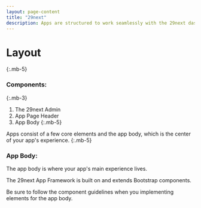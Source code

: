 ```yaml
---
layout: page-content
title: "29next"
description: Apps are structured to work seamlessly with the 29next dashboard and to provide an intuitive experience for users.
---
```


# Layout
{:.mb-5}

### Components:
{:.mb-3}
1. The 29next Admin
2. App Page Header
3. App Body
{:.mb-5}

Apps consist of a few core elements and the app body, which is the center of your app's experience.
{:.mb-5}

### App Body:

The app body is where your app's main experience lives.

The 29next App Framework is built on and extends Bootstrap components.

Be sure to follow the component guidelines when you implementing elements for the app body.
